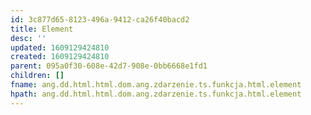 ```yaml
---
id: 3c877d65-8123-496a-9412-ca26f40bacd2
title: Element
desc: ''
updated: 1609129424810
created: 1609129424810
parent: 095a0f30-608e-42d7-908e-0bb6668e1fd1
children: []
fname: ang.dd.html.html.dom.ang.zdarzenie.ts.funkcja.html.element
hpath: ang.dd.html.html.dom.ang.zdarzenie.ts.funkcja.html.element
---
```



